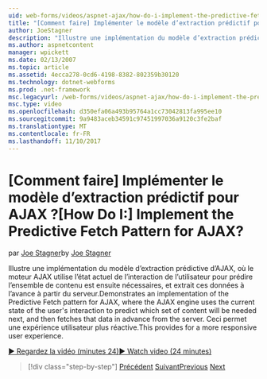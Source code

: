 ```yaml
---
uid: web-forms/videos/aspnet-ajax/how-do-i-implement-the-predictive-fetch-pattern-for-ajax
title: "[Comment faire] Implémenter le modèle d’extraction prédictif pour AJAX ? | Microsoft Docs"
author: JoeStagner
description: "Illustre une implémentation du modèle d’extraction prédictive d’AJAX, où le moteur AJAX utilise l’état actuel de l’interaction de l’utilisateur pour prédire Much..."
ms.author: aspnetcontent
manager: wpickett
ms.date: 02/13/2007
ms.topic: article
ms.assetid: 4ecca278-0cd6-4198-8382-802359b30120
ms.technology: dotnet-webforms
ms.prod: .net-framework
msc.legacyurl: /web-forms/videos/aspnet-ajax/how-do-i-implement-the-predictive-fetch-pattern-for-ajax
msc.type: video
ms.openlocfilehash: d350efa06a493b95764a1cc73042813fa995ee10
ms.sourcegitcommit: 9a9483aceb34591c97451997036a9120c3fe2baf
ms.translationtype: MT
ms.contentlocale: fr-FR
ms.lasthandoff: 11/10/2017
---
```

<a name="how-do-i-implement-the-predictive-fetch-pattern-for-ajax"></a><span data-ttu-id="c724b-104">[Comment faire] Implémenter le modèle d’extraction prédictif pour AJAX ?</span><span class="sxs-lookup"><span data-stu-id="c724b-104">[How Do I:] Implement the Predictive Fetch Pattern for AJAX?</span></span>
====================
<span data-ttu-id="c724b-105">par [Joe Stagner](https://github.com/JoeStagner)</span><span class="sxs-lookup"><span data-stu-id="c724b-105">by [Joe Stagner](https://github.com/JoeStagner)</span></span>

<span data-ttu-id="c724b-106">Illustre une implémentation du modèle d’extraction prédictive d’AJAX, où le moteur AJAX utilise l’état actuel de l’interaction de l’utilisateur pour prédire l’ensemble de contenu est ensuite nécessaires, et extrait ces données à l’avance à partir du serveur.</span><span class="sxs-lookup"><span data-stu-id="c724b-106">Demonstrates an implementation of the Predictive Fetch pattern for AJAX, where the AJAX engine uses the current state of the user's interaction to predict which set of content will be needed next, and then fetches that data in advance from the server.</span></span> <span data-ttu-id="c724b-107">Ceci permet une expérience utilisateur plus réactive.</span><span class="sxs-lookup"><span data-stu-id="c724b-107">This provides for a more responsive user experience.</span></span>

[<span data-ttu-id="c724b-108">&#9654; Regardez la vidéo (minutes 24)</span><span class="sxs-lookup"><span data-stu-id="c724b-108">&#9654; Watch video (24 minutes)</span></span>](https://channel9.msdn.com/Blogs/ASP-NET-Site-Videos/how-do-i-implement-the-predictive-fetch-pattern-for-ajax)

>[!div class="step-by-step"]
<span data-ttu-id="c724b-109">[Précédent](how-do-i-use-the-aspnet-ajax-timer-control.md)
[Suivant](how-do-i-implement-the-ajax-paging-pattern.md)</span><span class="sxs-lookup"><span data-stu-id="c724b-109">[Previous](how-do-i-use-the-aspnet-ajax-timer-control.md)
[Next](how-do-i-implement-the-ajax-paging-pattern.md)</span></span>
